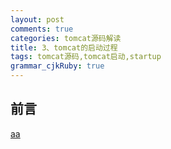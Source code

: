 ```yaml
---
layout: post
comments: true
categories: tomcat源码解读
title: 3、tomcat的启动过程 
tags: tomcat源码,tomcat启动,startup
grammar_cjkRuby: true
---
```


## 前言

[aa](2016-9-15.tomcat-maven.project-build.md.url)
